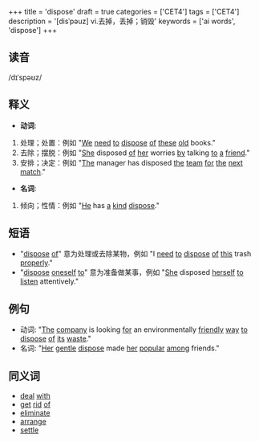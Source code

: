 +++
title = 'dispose'
draft = true
categories = ['CET4']
tags = ['CET4']
description = '[disˈpəuz] vi.去掉，丢掉；销毁'
keywords = ['ai words', 'dispose']
+++

## 读音
/dɪˈspəʊz/

## 释义
- **动词**:
1. 处理；处置：例如 "[We](/post/we/) [need](/post/need/) [to](/post/to/) [dispose](/post/dispose/) [of](/post/of/) [these](/post/these/) [old](/post/old/) books."
2. 去除；摆脱：例如 "[She](/post/she/) disposed [of](/post/of/) [her](/post/her/) worries [by](/post/by/) talking [to](/post/to/) [a](/post/a/) [friend](/post/friend/)."
3. 安排；决定：例如 "[The](/post/the/) manager has disposed [the](/post/the/) [team](/post/team/) [for](/post/for/) [the](/post/the/) [next](/post/next/) [match](/post/match/)."

- **名词**:
1. 倾向；性情：例如 "[He](/post/he/) has [a](/post/a/) [kind](/post/kind/) [dispose](/post/dispose/)."

## 短语
- "[dispose](/post/dispose/) [of](/post/of/)" 意为处理或去除某物，例如 "I [need](/post/need/) [to](/post/to/) [dispose](/post/dispose/) [of](/post/of/) [this](/post/this/) trash [properly](/post/properly/)."
- "[dispose](/post/dispose/) [oneself](/post/oneself/) [to](/post/to/)" 意为准备做某事，例如 "[She](/post/she/) disposed [herself](/post/herself/) [to](/post/to/) [listen](/post/listen/) attentively."

## 例句
- 动词: "[The](/post/the/) [company](/post/company/) is looking [for](/post/for/) an environmentally [friendly](/post/friendly/) [way](/post/way/) [to](/post/to/) [dispose](/post/dispose/) [of](/post/of/) [its](/post/its/) [waste](/post/waste/)."
- 名词: "[Her](/post/her/) [gentle](/post/gentle/) [dispose](/post/dispose/) made [her](/post/her/) [popular](/post/popular/) [among](/post/among/) friends."

## 同义词
- [deal](/post/deal/) [with](/post/with/)
- [get](/post/get/) [rid](/post/rid/) [of](/post/of/)
- [eliminate](/post/eliminate/)
- [arrange](/post/arrange/)
- [settle](/post/settle/)
